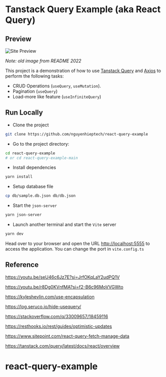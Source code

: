 # Tanstack Query Example (aka React Query)

## Preview

![Site Preview](./src/preview.PNG)

_Note: old image from README 2022_

This project is a demonstration of how to use [Tanstack Query](https://tanstack.com/query/latest/docs/react/overview) and [Axios](https://github.com/axios/axios) to perform the following tasks:

- CRUD Operations (`useQuery`, `useMutation`).
- Pagination (`useQuery`)
- Load-more like feature (`useInfiniteQuery`)

## Run Locally

- Clone the project

```bash
git clone https://github.com/nguyenhieptech/react-query-example
```

- Go to the project directory:

```bash
cd react-query-example
# or cd react-query-example-main
```

- Install dependencies

```bash
yarn install
```

- Setup database file

```bash
cp db/sample.db.json db/db.json
```

- Start the `json-server`

```bash
yarn json-server
```

- Launch another terminal and start the `Vite` server

```bash
yarn dev
```

Head over to your browser and open the URL <http://localhost:5555> to access the application. You can change the port in `vite.config.ts`

## Reference

https://youtu.be/seU46c6Jz7E?si=JrfOKqLaY2udPQ1V

https://youtu.be/r8Dg0KVnfMA?si=f2-B6c96MoVVGWto

https://kyleshevlin.com/use-encapsulation

https://log.seruco.io/hide-usequery/

https://stackoverflow.com/q/33009657/18459116

https://resthooks.io/rest/guides/optimistic-updates

https://www.sitepoint.com/react-query-fetch-manage-data

https://tanstack.com/query/latest/docs/react/overview
# react-query-example
